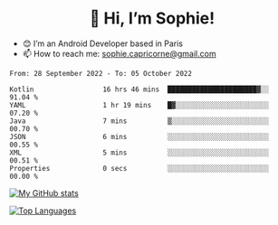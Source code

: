 <h1 align="center"> 👋 Hi, I’m Sophie! </h1>  

- 😊 I’m an Android Developer based in Paris
- 📫 How to reach me: sophie.capricorne@gmail.com


<!--START_SECTION:waka-->

```text
From: 28 September 2022 - To: 05 October 2022

Kotlin                 16 hrs 46 mins  ██████████████████████▓░░   91.04 %
YAML                   1 hr 19 mins    █▓░░░░░░░░░░░░░░░░░░░░░░░   07.20 %
Java                   7 mins          ▒░░░░░░░░░░░░░░░░░░░░░░░░   00.70 %
JSON                   6 mins          ░░░░░░░░░░░░░░░░░░░░░░░░░   00.55 %
XML                    5 mins          ░░░░░░░░░░░░░░░░░░░░░░░░░   00.51 %
Properties             0 secs          ░░░░░░░░░░░░░░░░░░░░░░░░░   00.00 %
```

<!--END_SECTION:waka-->

[![My GitHub stats](https://github-readme-stats.vercel.app/api?username=sophicapri&show_icons=true&theme=buefy)](https://github.com/anuraghazra/github-readme-stats)

[![Top Languages](https://github-readme-stats.vercel.app/api/top-langs/?username=sophicapri&langs_count=2&layout=compact)](https://github.com/anuraghazra/github-readme-stats)
